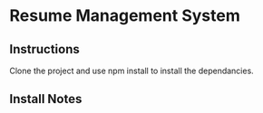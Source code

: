 # Resume Management System

## Instructions
Clone the project and use npm install to install the dependancies.


## Install Notes